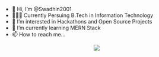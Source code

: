 - 👋 Hi, I’m @Swadhin2001
- 👨🏻‍🎓 Currently Persuing B.Tech in Information Technology 
- 👀 I’m interested in Hackathons and Open Source Projects
- 🌱 I’m currently learning MERN Stack
- 📫 How to reach me...

<p align="center">
  <img src="https://capsule-render.vercel.app/api?text=Hey Everyone!🕹️&animation=fadeIn&type=waving&color=gradient&height=100"/>
</p>
<!---
Swadhin2001/Swadhin2001 is a ✨ special ✨ repository because its `README.md` (this file) appears on your GitHub profile.
You can click the Preview link to take a look at your changes.
--->
